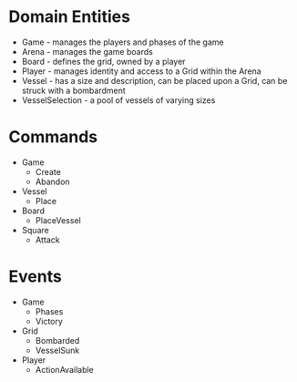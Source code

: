 # Domain Entities

- Game - manages the players and phases of the game
- Arena - manages the game boards
- Board - defines the grid, owned by a player
- Player - manages identity and access to a Grid within the Arena
- Vessel - has a size and description, can be placed upon a Grid, can be struck
  with a bombardment
- VesselSelection - a pool of vessels of varying sizes

# Commands

- Game
  - Create
  - Abandon
- Vessel
  - Place
- Board
  - PlaceVessel
- Square
  - Attack

# Events

- Game
  - Phases
  - Victory
- Grid
  - Bombarded
  - VesselSunk
- Player
  - ActionAvailable
